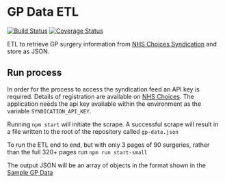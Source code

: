# GP Data ETL

[![Build Status](https://travis-ci.org/nhsuk/gp-data-etl.svg?branch=master)](https://travis-ci.org/nhsuk/gp-data-etl)
[![Coverage Status](https://coveralls.io/repos/github/nhsuk/gp-data-etl/badge.svg)](https://coveralls.io/github/nhsuk/gp-data-etl)

ETL to retrieve GP surgery information from [NHS Choices Syndication](http://www.nhs.uk/aboutNHSChoices/professionals/syndication/Pages/Webservices.aspx)
and store as JSON.

## Run process

In order for the process to access the syndication feed an API key is required.
Details of registration are available on [NHS Choices](http://www.nhs.uk/aboutNHSChoices/professionals/syndication/Pages/Webservices.aspx).
The application needs the api key available within the environment as the
variable `SYNDICATION_API_KEY`.

Running `npm start` will initiate the scrape. A successful scrape will result
in a file written to the root of the repository called `gp-data.json`

To run the ETL end to end, but with only 3 pages of 90 surgeries, rather than the full 320+ pages run `npm run start-small`

The output JSON will be an array of objects in the format shown in the [Sample GP Data](sample-gp-data.json)
